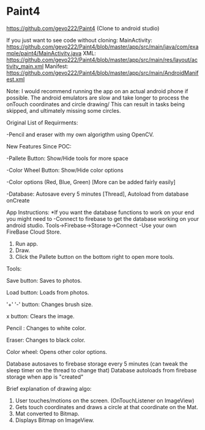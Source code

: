 # Paint4

https://github.com/gevo222/Paint4	(Clone to android studio)

If you just want to see code without cloning:
MainActivity: 	https://github.com/gevo222/Paint4/blob/master/app/src/main/java/com/example/paint4/MainActivity.java
XML: 		https://github.com/gevo222/Paint4/blob/master/app/src/main/res/layout/activity_main.xml
Manifest: 	https://github.com/gevo222/Paint4/blob/master/app/src/main/AndroidManifest.xml


Note: I would recommend running the app on an actual android phone if possible. 
The android emulators are slow and take longer to process the onTouch coordinates and circle drawing/
This can result in tasks being skipped, and ultimately missing some circles.


Original List of Requirments:

-Pencil and eraser with my own algorigthm using OpenCV.


New Features Since POC:

-Pallete Button: Show/Hide tools for more space

-Color Wheel Button: Show/Hide color options

-Color options (Red, Blue, Green) [More can be added fairly easily]

-Database: Autosave every 5 minutes [Thread], Autoload from database onCreate




App Instructions:
*If you want the database functions to work on your end you might need to
-Connect to firebase to get the database working on your android studio.	Tools->Firebase->Storage->Connect
-Use your own FireBase Cloud Store. 

1) Run app. 
2) Draw.
3) Click the Pallete button on the bottom right to open more tools.




Tools:

Save button: 	Saves to photos.

Load button: 	Loads from photos.

'+' '-' button:	Changes brush size.

x button:	Clears the image.

Pencil	:	Changes to white color.

Eraser:		Changes to black color.

Color wheel:	Opens other color options.

Database autosaves to firebase storage every 5 minutes (can tweak the sleep timer on the thread to change that)
Database autoloads from firebase storage when app is "created"




Brief explanation of drawing algo:
1) User touches/motions on the screen. (OnTouchListener on ImageView)
2) Gets touch coordinates and draws a circle at that coordinate on the Mat.
3) Mat converted to Bitmap.
4) Displays Bitmap on ImageView.
